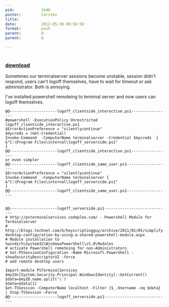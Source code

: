 ```yaml
---
pid:            3440
poster:         Carsten
title:          
date:           2012-05-30 09:56:58
format:         posh
parent:         0
parent:         0

---
```


# 

### [download](3440.ps1)

Sometimes our terminalserver sessions become unstable, session didn't
respond, users can't logoff themselves, have to wait for timeout or ask
administrator. Both is annoying.

I've installed powershell remoteing to terminal server and now users can logoff themselves.


```posh
@@---------------------logoff_clientside_interactive.ps1-----------------
#powershell -ExecutionPolicy Unrestricted logoff_clientside_interactive.ps1
$ErrorActionPreference = "silentlycontinue"
$mycreds = (Get-Credential)
Invoke-Command  -ComputerName terminalserver -Credential $mycreds  {
&"C:\Program Files\internal\logoff_serverside.ps1"
}
@@---------------------logoff_clientside_interactive.ps1-----------------
or even simpler
@@---------------------logoff_clientside_same_user.ps1-------------------
$ErrorActionPreference = "silentlycontinue"
Invoke-Command  -ComputerName terminalserver {
&"C:\Program Files\internal\logoff_serverside.ps1"
}
@@---------------------logoff_clientside_same_user.ps1-------------------


@@---------------------logoff_serverside.ps1-----------------------------
# http://psterminalservices.codeplex.com/ - Powershell Module for Terminalserver
# http://blogs.technet.com/b/heyscriptingguy/archive/2011/01/05/simplify-desktop-configuration-by-using-a-shared-powershell-module.aspx
# Module installation to %windir%\System32\WindowsPowerShell\v1.0\Modules
# activate Powershell remoteing for non-Administrators
# Set-PSSessionConfiguration -Name Microsoft.PowerShell -showSecurityDescriptorUI -force
# add remote desktop users

Import-module PSTerminalServices
$myId=[System.Security.Principal.WindowsIdentity]::GetCurrent()
$data=$myID.name.split('\')
$data=$data[1]
Get-TSSession -ComputerName localhost -Filter {$_.Username -eq $data}  | Stop-TSSession –Force
@@---------------------logoff_serverside.ps1-----------------------------
```
